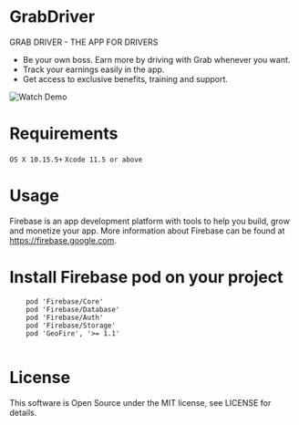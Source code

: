 # GrabDriver
GRAB DRIVER - THE APP FOR DRIVERS
- Be your own boss. Earn more by driving with Grab whenever you want. 
- Track your earnings easily in the app. 
- Get access to exclusive benefits, training and support.



![[Watch Demo](https://www.youtube.com/watch?v=Rxtiq3PBpEo)](https://img.youtube.com/vi/Rxtiq3PBpEo/0.jpg)

# Requirements
`OS X 10.15.5+`
`Xcode 11.5 or above`

# Usage
Firebase is an app development platform with tools to help you build, grow and monetize your app. More information about Firebase can be found at https://firebase.google.com.

# Install Firebase pod on your project
```
	pod 'Firebase/Core'
	pod 'Firebase/Database'
	pod 'Firebase/Auth'
	pod 'Firebase/Storage'
	pod 'GeoFire', '>= 1.1'
  
```

# License
This software is Open Source under the MIT license, see LICENSE for details.
